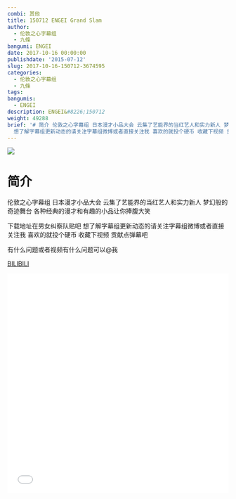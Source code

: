 ```yaml
---
combi: 其他
title: 150712 ENGEI Grand Slam
author:
  - 伦敦之心字幕组
  - 九條
bangumi: ENGEI
date: 2017-10-16 00:00:00
publishdate: '2015-07-12'
slug: 2017-10-16-150712-3674595
categories:
  - 伦敦之心字幕组
  - 九條
tags:
bangumis:
  - ENGEI
description: ENGEI&#8226;150712
weight: 49288
brief: '# 简介 伦敦之心字幕组 日本漫才小品大会 云集了艺能界的当红艺人和实力新人 梦幻般的奇迹舞台 各种经典的漫才和有趣的小品让你捧腹大笑 下载地址在男女纠察队贴吧
  想了解字幕组更新动态的请关注字幕组微博或者直接关注我 喜欢的就投个硬币 收藏下视频 贡献点弹幕吧 有什么问题或者视频有什么问题可以@我'
---
```


![](https://i.imgur.com/7AYPIsE.jpg)

# 简介  
伦敦之心字幕组 日本漫才小品大会 云集了艺能界的当红艺人和实力新人 梦幻般的奇迹舞台 各种经典的漫才和有趣的小品让你捧腹大笑 


下载地址在男女纠察队贴吧 想了解字幕组更新动态的请关注字幕组微博或者直接关注我 喜欢的就投个硬币 收藏下视频 贡献点弹幕吧


有什么问题或者视频有什么问题可以@我

  [BILIBILI](https://www.bilibili.com/video/av3674595/)


<div class="vcontainer">  <iframe class='video' src="//www.bilibili.com/blackboard/player.html?aid=3674595" width="100%" height="500" frameborder="0" allowfullscreen="allowfullscreen"></iframe></div>

